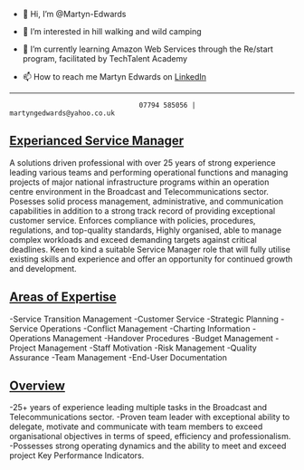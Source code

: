 - 👋 Hi, I’m @Martyn-Edwards
- 👀 I’m interested in hill walking and wild camping
- 🌱 I’m currently learning Amazon Web Services through the Re/start program, facilitated by TechTalent Academy

- 📫 How to reach me Martyn Edwards on [LinkedIn](https://www.linkedin.com/in/martyn-edwards-025b601b8/)


----------------------------------------------------------------------------------------------------------------
                                    07794 585056 | martyngedwards@yahoo.co.uk

[Experianced Service Manager](underline)
-

A solutions driven professional with over 25 years of strong experience leading various teams and performing operational functions and managing projects of major national infrastructure programs within an operation centre environment in the Broadcast and Telecommunications sector. Posesses solid process management, administrative, and communication capabilities in addition to a strong track record of providing exceptional customer service. Enforces compliance with policies, procedures, regulations, and top-quality standards, Highly organised, able to manage complex workloads and exceed demanding targets against critical deadlines. Keen to kind a suitable Service Manager role that will fully utilise existing skills and experience and offer an opportunity for continued growth and development.

 [Areas of Expertise](underline)
  -
  -Service Transition Management    -Customer Service       -Strategic Planning
  -Service Operations               -Conflict Management    -Charting Information
  -Operations Management            -Handover Procedures    -Budget Management
  -Project Management               -Staff Motivation       -Risk Management
  -Quality Assurance                -Team Management        -End-User Documentation
  
 [Overview](underline)
 -
 -25+ years of experience leading multiple tasks in the Broadcast and Telecommunications sector.
 -Proven team leader with exceptional ability to delegate, motivate and communicate with team members to exceed organisational objectives in terms of speed, efficiency and professionalism.
 -Possesses strong operating dynamics and the ability to meet and exceed project Key Performance Indicators. 








<!---
Martyn-Edwards/Martyn-Edwards is a ✨ special ✨ repository because its `README.md` (this file) appears on your GitHub profile.
You can click the Preview link to take a look at your changes.
--->

